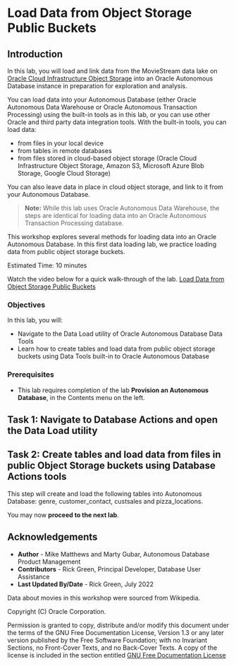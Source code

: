 # Load Data from Object Storage Public Buckets

## Introduction

In this lab, you will load and link data from the MovieStream data lake on [Oracle Cloud Infrastructure Object Storage](https://www.oracle.com/cloud/storage/object-storage.html) into an Oracle Autonomous Database instance in preparation for exploration and analysis.

You can load data into your Autonomous Database (either Oracle Autonomous Data Warehouse or Oracle Autonomous Transaction Processing) using the built-in tools as in this lab, or you can use other Oracle and third party data integration tools. With the built-in tools, you can load data:

+ from files in your local device
+ from tables in remote databases
+ from files stored in cloud-based object storage (Oracle Cloud Infrastructure Object Storage, Amazon S3, Microsoft Azure Blob Storage, Google Cloud Storage)

You can also leave data in place in cloud object storage, and link to it from your Autonomous Database.

> **Note:** While this lab uses Oracle Autonomous Data Warehouse, the steps are identical for loading data into an Oracle Autonomous Transaction Processing database.

This workshop explores several methods for loading data into an Oracle Autonomous Database. In this first data loading lab, we practice loading data from public object storage buckets.

Estimated Time: 10 minutes

Watch the video below for a quick walk-through of the lab.
[Load Data from Object Storage Public Buckets](videohub:1_skl03gxs)

### Objectives

In this lab, you will:
* Navigate to the Data Load utility of Oracle Autonomous Database Data Tools
* Learn how to create tables and load data from public object storage buckets using Data Tools built-in to Oracle Autonomous Database

### Prerequisites

- This lab requires completion of the lab **Provision an Autonomous Database**, in the Contents menu on the left.

## Task 1: Navigate to Database Actions and open the Data Load utility

[](include:adb-goto-data-load-utility.md)

## Task 2: Create tables and load data from files in public Object Storage buckets using Database Actions tools

This step will create and load the following tables into Autonomous Database: genre, customer_contact, custsales and pizza\_locations.

[](include:adb-load-public-db-actions.md)

You may now **proceed to the next lab**.

## Acknowledgements

* **Author** - Mike Matthews and Marty Gubar, Autonomous Database Product Management
* **Contributors** -  Rick Green, Principal Developer, Database User Assistance
* **Last Updated By/Date** - Rick Green, July 2022

Data about movies in this workshop were sourced from Wikipedia.

Copyright (C) Oracle Corporation.

Permission is granted to copy, distribute and/or modify this document
under the terms of the GNU Free Documentation License, Version 1.3
or any later version published by the Free Software Foundation;
with no Invariant Sections, no Front-Cover Texts, and no Back-Cover Texts.
A copy of the license is included in the section entitled [GNU Free Documentation License](files/gnu-free-documentation-license.txt)
